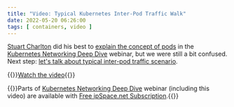```yaml
---
title: "Video: Typical Kubernetes Inter-Pod Traffic Walk"
date: 2022-05-20 06:26:00
tags: [ containers, video ]
---
```

[Stuart Charlton](https://www.ipspace.net/Author:Stuart_Charlton) did his best to [explain the concept of pods](https://my.ipspace.net/bin/get/Kubernetes/1.5%20-%20Understanding%20Pods.mp4?doccode=Kubernetes) in the [Kubernetes Networking Deep Dive](https://www.ipspace.net/Kubernetes_Networking_Deep_Dive) webinar, but we were still a bit confused. Next step: [let's talk about typical inter-pod traffic scenario](https://my.ipspace.net/bin/get/Kubernetes/1.6%20-%20Typical%20Inter-Pod%20Traffic%20Walk.mp4?doccode=Kubernetes).

{{<jump>}}[Watch the video](https://my.ipspace.net/bin/get/Kubernetes/1.6%20-%20Typical%20Inter-Pod%20Traffic%20Walk.mp4?doccode=Kubernetes){{</jump>}}

{{<note info>}}Parts of [Kubernetes Networking Deep Dive](https://www.ipspace.net/Kubernetes_Networking_Deep_Dive) webinar (including this video) are available with [Free ipSpace.net Subscription](https://www.ipspace.net/Subscription/Free).{{</note>}}
